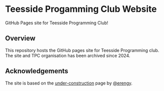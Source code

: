 # Teesside Progamming Club Website
GitHub Pages site for Teesside Programming Club!

## Overview
This repository hosts the GitHub pages site for Teesside Programming club. The site and TPC organisation has been archived since 2024.

## Acknowledgements
The site is based on the [under-construction](https://github.com/erengy/under-construction) page by [@erengy](https://github.com/erengy).
